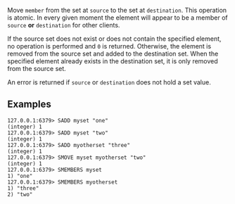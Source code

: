 Move `member` from the set at `source` to the set at `destination`.
This operation is atomic.
In every given moment the element will appear to be a member of `source` **or**
`destination` for other clients.

If the source set does not exist or does not contain the specified element, no
operation is performed and `0` is returned.
Otherwise, the element is removed from the source set and added to the
destination set.
When the specified element already exists in the destination set, it is only
removed from the source set.

An error is returned if `source` or `destination` does not hold a set value.

## Examples

```valkey-cli
127.0.0.1:6379> SADD myset "one"
(integer) 1
127.0.0.1:6379> SADD myset "two"
(integer) 1
127.0.0.1:6379> SADD myotherset "three"
(integer) 1
127.0.0.1:6379> SMOVE myset myotherset "two"
(integer) 1
127.0.0.1:6379> SMEMBERS myset
1) "one"
127.0.0.1:6379> SMEMBERS myotherset
1) "three"
2) "two"
```
